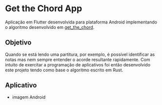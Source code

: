 # Get the Chord App 
Aplicação em Flutter desenvolvida para plataforma Android implementando o algoritmo desenvolvido em [get_the_chord](https://github.com/crispim1411/get_the_chord).

## Objetivo

Quando se está lendo uma partitura, por exemplo, é possível identificar as notas mas nem sempre entender o acorde resultante rapidamente. Com intuito de exercitar a programação de aplicativos foi então desenvolvido este projeto tendo como base o algoritmo escrito em Rust.

## Aplicativo

- imagem Android 